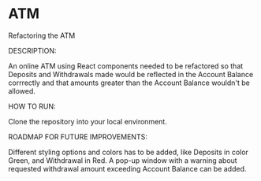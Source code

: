 # ATM
Refactoring the ATM

DESCRIPTION:

An online ATM using React components needed to be refactored so that Deposits and Withdrawals made would be reflected in the Account Balance corrrectly and that amounts greater than the Account Balance wouldn't be allowed.

HOW TO RUN:

Clone the repository into your local environment.

ROADMAP FOR FUTURE IMPROVEMENTS:

Different styling options and colors has to be added, like Deposits in color Green, and Withdrawal in Red. 
A pop-up window with a warning about requested withdrawal amount exceeding Account Balance can be added.

